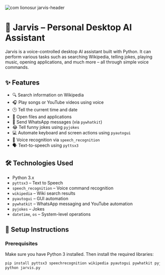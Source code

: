 ![com lionosur jarvis-header](https://github.com/user-attachments/assets/7b1edcf1-6768-439b-ab09-b99999a40565)



# 🤖 Jarvis – Personal Desktop AI Assistant

Jarvis is a voice-controlled desktop AI assistant built with Python. It can perform various tasks such as searching Wikipedia, telling jokes, playing music, opening applications, and much more – all through simple voice commands.

## ✨ Features

- 🔍 Search information on Wikipedia
- 🎧 Play songs or YouTube videos using voice
- 🕒 Tell the current time and date
- 📂 Open files and applications
- 📱 Send WhatsApp messages (via `pywhatkit`)
- 😂 Tell funny jokes using `pyjokes`
- 💻 Automate keyboard and screen actions using `pyautogui`
- 🎤 Voice recognition via `speech_recognition`
- 🗣️ Text-to-speech using `pyttsx3`

## 🛠️ Technologies Used

- Python 3.x
- `pyttsx3` – Text to Speech
- `speech_recognition` – Voice command recognition
- `wikipedia` – Wiki search results
- `pyautogui` – GUI automation
- `pywhatkit` – WhatsApp messaging and YouTube automation
- `pyjokes` – Jokes
- `datetime`, `os` – System-level operations

## 🚀 Setup Instructions

### Prerequisites

Make sure you have Python 3 installed. Then install the required libraries:

```bash
pip install pyttsx3 speechrecognition wikipedia pyautogui pywhatkit pyjokes
python jarvis.py

